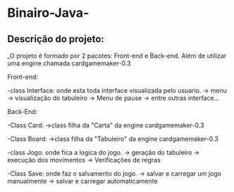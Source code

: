 # Binairo-Java-


## Descrição do projeto: 

_O projeto é formado por 2 pacotes: Front-end e Back-end. Além de utilizar uma engine chamada cardgamemaker-0.3 

Front-end:

  -class Interface: onde esta toda interface visualizada pelo usuario.
        -> menu 
        -> visualização do tabuleiro
        -> Menu de pause
        -> entre outras interface...


Back-End:

  -Class Card:
        ->class filha da "Carta" da engine cardgamemaker-0.3 
        
  -Class Board:
        ->class filha da "Tabuleiro" da engine cardgamemaker-0.3 

  -class Jogo: onde fica a logica do jogo.
        -> geração do tabuleiro
        -> execução dos movimentos
        -> Verificações de regras

  -Class Save: onde faz o salvamento do jogo.
        ->  salvar e carregar um jogo manualmente
        ->  salvar e carregar automaticamente 
      
  
